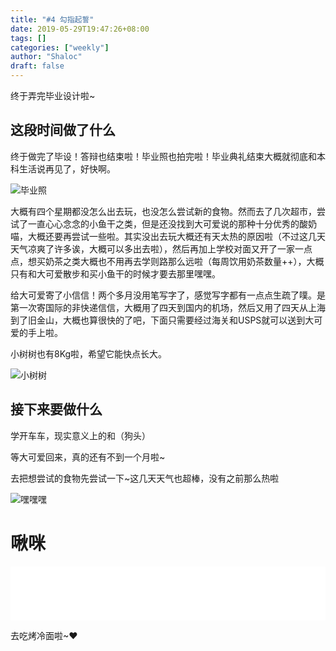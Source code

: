 ```yaml
---
title: "#4 勾指起誓"
date: 2019-05-29T19:47:26+08:00
tags: []
categories: ["weekly"]
author: "Shaloc"
draft: false
---
```


终于弄完毕业设计啦~

<!--more-->

## 这段时间做了什么

终于做完了毕设！答辩也结束啦！毕业照也拍完啦！毕业典礼结束大概就彻底和本科生活说再见了，好快啊。

![毕业照](https://i.loli.net/2019/05/29/5cee7aff4ee5853072.jpg)

大概有四个星期都没怎么出去玩，也没怎么尝试新的食物。然而去了几次超市，尝试了一直心心念念的小鱼干之类，但是还没找到大可爱说的那种十分优秀的酸奶喵，大概还要再尝试一些啦。其实没出去玩大概还有天太热的原因啦（不过这几天天气凉爽了许多诶，大概可以多出去啦），然后再加上学校对面又开了一家一点点，想买奶茶之类大概也不用再去学则路那么远啦（每周饮用奶茶数量++），大概只有和大可爱散步和买小鱼干的时候才要去那里嘿嘿。

给大可爱寄了小信信！两个多月没用笔写字了，感觉写字都有一点点生疏了噗。是第一次寄国际的非快递信信，大概用了四天到国内的机场，然后又用了四天从上海到了旧金山，大概也算很快的了吧，下面只需要经过海关和USPS就可以送到大可爱的手上啦。

小树树也有8Kg啦，希望它能快点长大。

![小树树](https://i.loli.net/2019/05/29/5cee7b299765775880.png)

## 接下来要做什么

学开车车，现实意义上的和（狗头）

等大可爱回来，真的还有不到一个月啦~

去把想尝试的食物先尝试一下~这几天天气也超棒，没有之前那么热啦

![嘿嘿嘿](https://i.loli.net/2019/05/29/5cee7ac492c2d62415.jpg)

# 啾咪

<iframe name="netease-music" frameborder="no" border="0" marginwidth="0" marginheight="0" width="100%" height=86 src="//music.163.com/outchain/player?type=2&id=1350160463&auto=1&height=66"></iframe>

去吃烤冷面啦~❤
